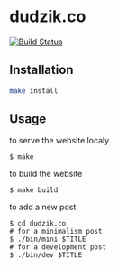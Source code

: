# dudzik.co

[![Build Status](https://travis-ci.org/doodzik/dudzik.co.svg?branch=master)](https://travis-ci.org/doodzik/dudzik.co)

## Installation

```bash
make install
```

## Usage

to serve the website localy
```
$ make
```

to build the website
```
$ make build
```

to add a new post
```
$ cd dudzik.co
# for a minimalism post
$ ./bin/mini $TITLE
# for a development post
$ ./bin/dev $TITLE
```
